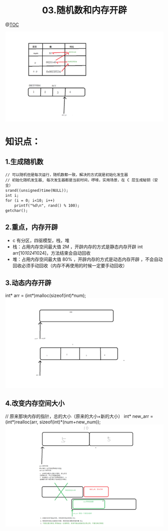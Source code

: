# <center>03.随机数和内存开辟<center>
@[TOC](C基础)

![](../pic/02笔记.png)

# 知识点：

## 1.生成随机数

```
// 可以随机但是每次运行，随机数都一致，解决的方式就是初始化发生器
// 初始化随机发生器, 每次发生器都是当前时间，啰嗦，实用场景，在 C 层生成秘钥（安全）
srand((unsigned)time(NULL));
int i;
for (i = 0; i<10; i++)
    printf("%d\n", rand() % 100);
getchar();
```

## 2.重点，内存开辟
- c 有分区，四驱模型，栈，堆
- 栈：占用内存空间最大值 2M ，开辟内存的方式是静态内存开辟 int arr[10*1024*1024]，方法结束会自动回收
- 堆：占用内存空间最大值 80% ，开辟内存的方式是动态内存开辟 ，不会自动回收必须手动回收（内存不再使用的时候一定要手动回收）

## 3.动态内存开辟  
int* arr = (int*)malloc(sizeof(int)*num);
![](../pic/03动态内存开辟.png)
    
    
## 4.改变内存空间大小  
// 原来那块内存的指针，总的大小（原来的大小+新的大小）
int* new_arr = (int*)realloc(arr, sizeof(int)*(num+new_num));	
![](../pic/03realloc.png)
   	
    
